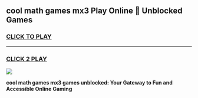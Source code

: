 
## cool math games mx3 Play Online 👋 Unblocked Games
<h3>
<a href="https://news.freeplayer.one?title=cool_math_games_mx3&ref=17CMG">CLICK TO PLAY</a></h3>
<hr>

<h3>
<a href="https://news.freeplayer.one?title=cool_math_games_mx3&ref=17CMG">CLICK 2 PLAY</a>
  
</h3>

<a href="https://news.freeplayer.one?title=cool_math_games_mx3&ref=17CMG/"><img src="https://clearcache.store/games.png"></a>


**cool math games mx3 games unblocked: Your Gateway to Fun and Accessible Online Gaming**
